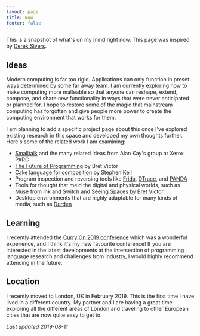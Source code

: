 ```yaml
---
layout: page
title: Now
footer: false
---
```


This is a snapshot of what's on my mind right now. This page was inspired by [Derek Sivers](https://sivers.org/now).

## Ideas

Modern computing is far too rigid. Applications can only function in preset ways
determined by some far away team. I am currently exploring how to make computing
more malleable so that anyone can reshape, extend, compose, and share new
functionality in ways that were never anticipated or planned for. I hope to
restore some of the magic that mainstream computing has forgotten and give
people more power to create the computing environment that works for them.

I am planning to add a specific project page about this once I've explored
existing research in this space and developed my own thoughts further. Here's
some of the related work I am examining:

* [Smalltalk][smalltalk] and the many related ideas from Alan Kay's group at
  Xerox PARC
* [The Future of Programming][futureprog] by Bret Victor
* [Cake language for composition][cake] by Stephen Kell
* Program inspection and reversing tools like [Frida][frida],
  [DTrace][dtrace], and [PANDA][panda]
* Tools for thought that meld the digital and physical worlds, such as
  [Muse][muse] from Ink and Switch and [Seeing Spaces][seeing] by Bret Victor
* Desktop environments that are highly adaptable for many kinds of media, such
  as [Durden][durden]

[futureprog]: http://worrydream.com/#!/dbx
[smalltalk]: http://worrydream.com/EarlyHistoryOfSmalltalk/
[cake]: https://www.cs.kent.ac.uk/people/staff/srk21/research/cake/
[frida]: https://www.frida.re/
[dtrace]: https://en.wikipedia.org/wiki/DTrace
[panda]: https://github.com/panda-re/panda
[muse]: https://www.inkandswitch.com/muse-studio-for-ideas.html
[seeing]: http://worrydream.com/SeeingSpaces/
[durden]: http://durden.arcan-fe.com/

## Learning

I recently attended the [Curry On 2019 conference][curryon2019] which was a
wonderful experience, and I think it's my new favourite conference! If you are
interested in the latest developments at the intersection of programming
language research and challenges from industry, I would highly recommend
attending in the future.

[curryon2019]: https://www.curry-on.org/2019/

## Location

I recently moved to London, UK in February 2019. This is the first time I have
lived in a different country. My partner and I are having a great time exploring
all the different areas of London and traveling to other European cities that
are now quite easy to get to.

_Last updated 2019-08-11_
